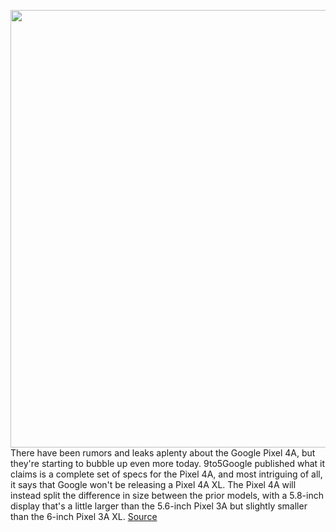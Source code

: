 <img src='https://cdn.vox-cdn.com/thumbor/WnOrD78lWXMN5qMPAjSE5lcm6ns=/0x0:830x553/1200x800/filters:focal(349x211:481x343)/cdn.vox-cdn.com/uploads/chorus_image/image/66628341/pixel4abillboardmockup_evanblass.0.jpg' width='700px' /><br/>
There have been rumors and leaks aplenty about the Google Pixel 4A, but they're starting to bubble up even more today. 9to5Google published what it claims is a complete set of specs for the Pixel 4A, and most intriguing of all, it says that Google won't be releasing a Pixel 4A XL. The Pixel 4A will instead split the difference in size between the prior models, with a 5.8-inch display that's a little larger than the 5.6-inch Pixel 3A but slightly smaller than the 6-inch Pixel 3A XL.
<a href='https://www.theverge.com/2020/4/9/21214848/google-pixel-4a-no-xl-specs-retail-leak-colors-screen'> Source <a/>